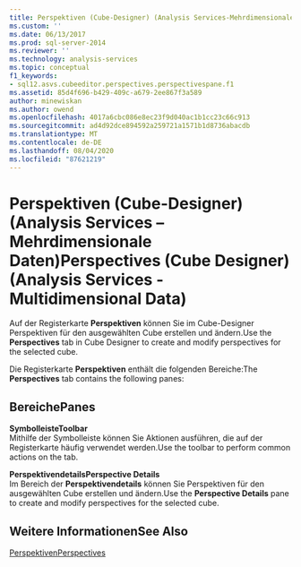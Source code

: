 ```yaml
---
title: Perspektiven (Cube-Designer) (Analysis Services-Mehrdimensionale Daten) | Microsoft-Dokumentation
ms.custom: ''
ms.date: 06/13/2017
ms.prod: sql-server-2014
ms.reviewer: ''
ms.technology: analysis-services
ms.topic: conceptual
f1_keywords:
- sql12.asvs.cubeeditor.perspectives.perspectivespane.f1
ms.assetid: 85d4f696-b429-409c-a679-2ee867f3a589
author: minewiskan
ms.author: owend
ms.openlocfilehash: 4017a6cbc086e8ec23f9d040ac1b1cc23c66c913
ms.sourcegitcommit: ad4d92dce894592a259721a1571b1d8736abacdb
ms.translationtype: MT
ms.contentlocale: de-DE
ms.lasthandoff: 08/04/2020
ms.locfileid: "87621219"
---
```

# <a name="perspectives-cube-designer-analysis-services---multidimensional-data"></a><span data-ttu-id="87f89-102">Perspektiven (Cube-Designer) (Analysis Services – Mehrdimensionale Daten)</span><span class="sxs-lookup"><span data-stu-id="87f89-102">Perspectives (Cube Designer) (Analysis Services - Multidimensional Data)</span></span>
  <span data-ttu-id="87f89-103">Auf der Registerkarte **Perspektiven** können Sie im Cube-Designer Perspektiven für den ausgewählten Cube erstellen und ändern.</span><span class="sxs-lookup"><span data-stu-id="87f89-103">Use the **Perspectives** tab in Cube Designer to create and modify perspectives for the selected cube.</span></span>  
  
 <span data-ttu-id="87f89-104">Die Registerkarte **Perspektiven** enthält die folgenden Bereiche:</span><span class="sxs-lookup"><span data-stu-id="87f89-104">The **Perspectives** tab contains the following panes:</span></span>  
  
## <a name="panes"></a><span data-ttu-id="87f89-105">Bereiche</span><span class="sxs-lookup"><span data-stu-id="87f89-105">Panes</span></span>  
 <span data-ttu-id="87f89-106">**Symbolleiste**</span><span class="sxs-lookup"><span data-stu-id="87f89-106">**Toolbar**</span></span>  
 <span data-ttu-id="87f89-107">Mithilfe der Symbolleiste können Sie Aktionen ausführen, die auf der Registerkarte häufig verwendet werden.</span><span class="sxs-lookup"><span data-stu-id="87f89-107">Use the toolbar to perform common actions on the tab.</span></span>  
  
 <span data-ttu-id="87f89-108">**Perspektivendetails**</span><span class="sxs-lookup"><span data-stu-id="87f89-108">**Perspective Details**</span></span>  
 <span data-ttu-id="87f89-109">Im Bereich der **Perspektivendetails** können Sie Perspektiven für den ausgewählten Cube erstellen und ändern.</span><span class="sxs-lookup"><span data-stu-id="87f89-109">Use the **Perspective Details** pane to create and modify perspectives for the selected cube.</span></span>  
  
## <a name="see-also"></a><span data-ttu-id="87f89-110">Weitere Informationen</span><span class="sxs-lookup"><span data-stu-id="87f89-110">See Also</span></span>  
 [<span data-ttu-id="87f89-111">Perspektiven</span><span class="sxs-lookup"><span data-stu-id="87f89-111">Perspectives</span></span>](multidimensional-models-olap-logical-cube-objects/perspectives.md)  
  
  

